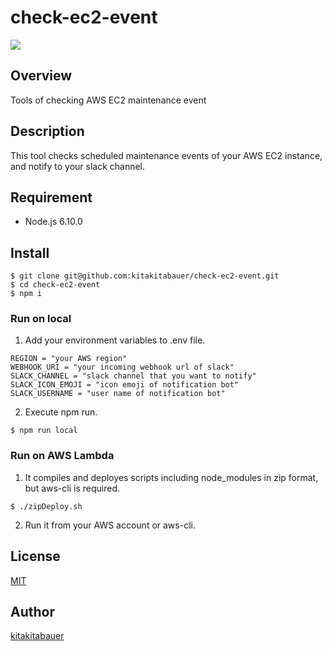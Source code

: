 # check-ec2-event
![](https://img.shields.io/badge/node.js-6.10%2B-blue.svg)

## Overview  
Tools of checking AWS EC2 maintenance event  

## Description
This tool checks scheduled maintenance events of your AWS EC2 instance, and notify to your slack channel.

## Requirement
- Node.js 6.10.0

## Install
```
$ git clone git@github.com:kitakitabauer/check-ec2-event.git
$ cd check-ec2-event
$ npm i
```

### Run on local
1. Add your environment variables to .env file.
```
REGION = "your AWS region"
WEBHOOK_URI = "your incoming webhook url of slack"
SLACK_CHANNEL = "slack channel that you want to notify"
SLACK_ICON_EMOJI = "icon emoji of notification bot"
SLACK_USERNAME = "user name of notification bot"
```

2. Execute npm run.
```
$ npm run local
```

### Run on AWS Lambda
1. It compiles and deployes scripts including node_modules in zip format, but aws-cli is required.
```
$ ./zipDeploy.sh
```

2. Run it from your AWS account or aws-cli.

## License

[MIT](https://github.com/kitakitabauer/check-ec2-event/blob/master/LICENSE)

## Author

[kitakitabauer](https://github.com/kitakitabauer)
